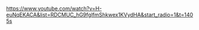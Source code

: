 https://www.youtube.com/watch?v=H-euNqEKACA&list=RDCMUC_hG9fglfmShkwex1KVydHA&start_radio=1&t=1405s
